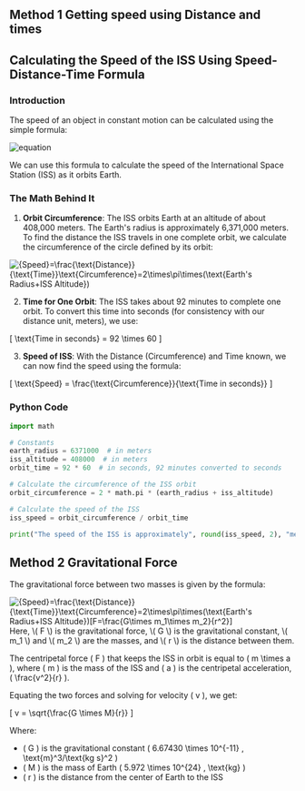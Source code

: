 
## Method 1 Getting speed using Distance and times

## Calculating the Speed of the ISS Using Speed-Distance-Time Formula

### Introduction

The speed of an object in constant motion can be calculated using the simple formula:


![equation]([https://latex.codecogs.com/gif.latex?Speed%20%3D%20%5Cfrac%7BDistance%7D%7BTime%7D](https://latex.codecogs.com/svg.image?{Speed}=\frac{\text{Distance}}{\text{Time}}))



We can use this formula to calculate the speed of the International Space Station (ISS) as it orbits Earth.

### The Math Behind It

1. **Orbit Circumference**: The ISS orbits Earth at an altitude of about 408,000 meters. The Earth's radius is approximately 6,371,000 meters. To find the distance the ISS travels in one complete orbit, we calculate the circumference of the circle defined by its orbit:

<img src="https://latex.codecogs.com/svg.image?{Speed}=\frac{\text{Distance}}{\text{Time}}\text{Circumference}=2\times\pi\times(\text{Earth's&space;Radius&plus;ISS&space;Altitude})" title="{Speed}=\frac{\text{Distance}}{\text{Time}}\text{Circumference}=2\times\pi\times(\text{Earth's Radius+ISS Altitude})" />

2. **Time for One Orbit**: The ISS takes about 92 minutes to complete one orbit. To convert this time into seconds (for consistency with our distance unit, meters), we use:

\[
\text{Time in seconds} = 92 \times 60
\]

3. **Speed of ISS**: With the Distance (Circumference) and Time known, we can now find the speed using the formula:

\[
\text{Speed} = \frac{\text{Circumference}}{\text{Time in seconds}}
\]

### Python Code

```python
import math

# Constants
earth_radius = 6371000  # in meters
iss_altitude = 408000  # in meters
orbit_time = 92 * 60  # in seconds, 92 minutes converted to seconds

# Calculate the circumference of the ISS orbit
orbit_circumference = 2 * math.pi * (earth_radius + iss_altitude)

# Calculate the speed of the ISS
iss_speed = orbit_circumference / orbit_time

print("The speed of the ISS is approximately", round(iss_speed, 2), "meters per second.")

```




## Method 2 Gravitational Force

The gravitational force between two masses is given by the formula:

<img src="https://latex.codecogs.com/svg.image?{Speed}=\frac{\text{Distance}}{\text{Time}}\text{Circumference}=2\times\pi\times(\text{Earth's&space;Radius&plus;ISS&space;Altitude})[F=\frac{G\times&space;m_1\times&space;m_2}{r^2}]" title="{Speed}=\frac{\text{Distance}}{\text{Time}}\text{Circumference}=2\times\pi\times(\text{Earth's Radius+ISS Altitude})[F=\frac{G\times m_1\times m_2}{r^2}]" />
Here, \( F \) is the gravitational force, \( G \) is the gravitational constant, \( m_1 \) and \( m_2 \) are the masses, and \( r \) is the distance between them.

The centripetal force \( F \) that keeps the ISS in orbit is equal to \( m \times a \), where \( m \) is the mass of the ISS and \( a \) is the centripetal acceleration, \( \frac{v^2}{r} \).

Equating the two forces and solving for velocity \( v \), we get:

\[
v = \sqrt{\frac{G \times M}{r}}
\]

Where:
- \( G \) is the gravitational constant \( 6.67430 \times 10^{-11} \, \text{m}^3/\text{kg s}^2 \)
- \( M \) is the mass of Earth \( 5.972 \times 10^{24} \, \text{kg} \)
- \( r \) is the distance from the center of Earth to the ISS
